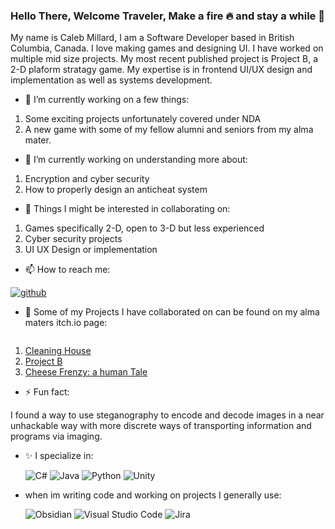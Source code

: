 ### Hello There, Welcome Traveler, Make a fire 🔥 and stay a while 👋

My name is Caleb Millard, I am a Software Developer based in British Columbia, Canada. I love making games and designing UI. I have worked on multiple mid size projects. My most recent published project is Project B, a 2-D plaform stratagy game. My expertise is in frontend UI/UX design and implementation as well as systems development.

- 🔭 I’m currently working on a few things:
1. Some exciting projects unfortunately covered under NDA
2. A new game with some of my fellow alumni and seniors from my alma mater.

- 🌱 I’m currently working on understanding more about:
1. Encryption and cyber security
2. How to properly design an anticheat system

- 👯 Things I might be interested in collaborating on:
1. Games specifically 2-D, open to 3-D but less experienced
2. Cyber security projects
3. UI UX Design or implementation

- 📫 How to reach me: 

[![github](https://img.shields.io/badge/GitHub-000000?style=for-the-badge&logo=GitHub&logoColor=white)](https://github.com/EmergingEclipse)
[![<Badge Name>](https://img.shields.io/badge/LinkedIn-0077B5?style=for-the-badge&logo=linkedin&logoColor=white)](https://www.linkedin.com/in/caleb-millard-b51438234/)
[![<Badge Name>](https://img.shields.io/badge/Discord-5865F2?style=for-the-badge&logo=discord&logoColor=white)](https://discord.gg/v7aNAzHUSr)


- 💬 Some of my Projects I have collaborated on can be found on my alma maters itch.io page:

[![<Badge Name>](https://img.shields.io/badge/Itch.io-FA5C5C?style=for-the-badge&logo=itchdotio&logoColor=white)](https://twugame.itch.io/)  

1. [Cleaning House](https://twugame.itch.io/cleaning-house)
2. [Project B](https://twugame.itch.io/project-b)
3. [Cheese Frenzy: a human Tale](https://emergingeclipse.itch.io/cheese-frenzy-a-human-tale)

- ⚡ Fun fact:

I found a way to use steganography to encode and decode images in a near unhackable way with more discrete ways of transporting information and programs via imaging.

  
- ✨ I specialize in:
  
  ![C#](https://img.shields.io/badge/c%23-%23239120.svg?style=for-the-badge&logo=c-sharp&logoColor=white)
  ![Java](https://img.shields.io/badge/java-%23ED8B00.svg?style=for-the-badge&logo=openjdk&logoColor=white)
  ![Python](https://img.shields.io/badge/python-3670A0?style=for-the-badge&logo=python&logoColor=ffdd54)
  ![Unity](https://img.shields.io/badge/unity-%23000000.svg?style=for-the-badge&logo=unity&logoColor=white)
  
- when im writing code and working on projects I generally use:  
  
  ![Obsidian](https://img.shields.io/badge/Obsidian-%23483699.svg?style=for-the-badge&logo=obsidian&logoColor=white)
  ![Visual Studio Code](https://img.shields.io/badge/Visual%20Studio%20Code-0078d7.svg?style=for-the-badge&logo=visual-studio-code&logoColor=white)
  ![Jira](https://img.shields.io/badge/jira-%230A0FFF.svg?style=for-the-badge&logo=jira&logoColor=white)
  
  
  
<!--
**EmergingEclipse/EmergingEclipse** is a ✨ _special_ ✨ repository because its `README.md` (this file) appears on your GitHub profile.

Here are some ideas to get you started:

- 🔭 I’m currently working on ...
- 🌱 I’m currently learning ...
- 👯 I’m looking to collaborate on ...
- 🤔 I’m looking for help with ...
- 💬 Ask me about ...
- 📫 How to reach me: ...
- 😄 Pronouns: ...
- ⚡ Fun fact: ...
-->
